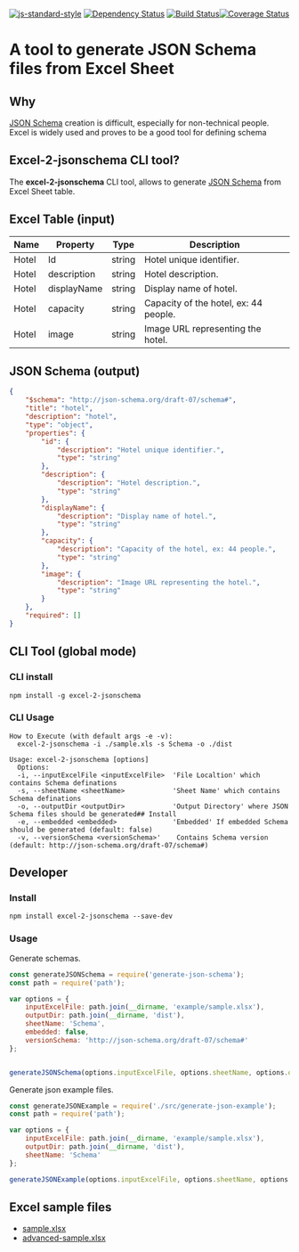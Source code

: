 [![js-standard-style](https://img.shields.io/badge/code%20style-standard-brightgreen.svg)](http://standardjs.com/)
[![Dependency Status](https://dependencyci.com/github/hugorper/excel-2-jsonschema/badge)](https://dependencyci.com/github/hugorper/excel-2-jsonschema) [![Build Status](https://travis-ci.org/hugorper/excel-2-jsonschema.svg?branch=master)](https://travis-ci.org/hugorper/excel-2-jsonschema)[![Coverage Status](https://coveralls.io/repos/github/hugorper/excel-2-jsonschema/badge.svg?branch=master)](https://coveralls.io/github/hugorper/excel-2-jsonschema?branch=master)

# A tool to generate JSON Schema files from Excel Sheet

## Why

 [JSON Schema](http://json-schema.org/) creation is difficult, especially for non-technical people. Excel is widely used and proves to be a good tool for defining schema

## Excel-2-jsonschema CLI tool?

The **excel-2-jsonschema** CLI tool, allows to generate [JSON Schema](http://json-schema.org/) from Excel Sheet table.

## Excel Table (input)

|Name|Property|Type|Description|
|----|--------|----|------------|
|Hotel|Id|string|Hotel unique identifier.|
|Hotel|description|string|Hotel description.|
|Hotel|displayName|string|Display name of hotel.|
|Hotel|capacity|string|Capacity of the hotel, ex: 44 people.|
|Hotel|image|string|Image URL representing the hotel.|

## JSON Schema (output)

```json
{
    "$schema": "http://json-schema.org/draft-07/schema#",
    "title": "hotel",
    "description": "hotel",
    "type": "object",
    "properties": {
        "id": {
            "description": "Hotel unique identifier.",
            "type": "string"
        },
        "description": {
            "description": "Hotel description.",
            "type": "string"
        },
        "displayName": {
            "description": "Display name of hotel.",
            "type": "string"
        },
        "capacity": {
            "description": "Capacity of the hotel, ex: 44 people.",
            "type": "string"
        },
        "image": {
            "description": "Image URL representing the hotel.",
            "type": "string"
        }
    },
    "required": []
}
```

## CLI Tool (global mode)

### CLI install

```npm install -g excel-2-jsonschema```

### CLI Usage

```
How to Execute (with default args -e -v):
  excel-2-jsonschema -i ./sample.xls -s Schema -o ./dist 

Usage: excel-2-jsonschema [options]
  Options:
  -i, --inputExcelFile <inputExcelFile>  'File Localtion' which contains Schema definations
  -s, --sheetName <sheetName>            'Sheet Name' which contains Schema definations
  -o, --outputDir <outputDir>            'Output Directory' where JSON Schema files should be generated## Install
  -e, --embedded <embedded>              'Embedded' If embedded Schema should be generated (default: false)
  -v, --versionSchema <versionSchema>'    Contains Schema version (default: http://json-schema.org/draft-07/schema#)
```

## Developer 

### Install

```npm install excel-2-jsonschema --save-dev```

### Usage

Generate schemas.

```js
const generateJSONSchema = require('generate-json-schema');
const path = require('path');

var options = {
    inputExcelFile: path.join(__dirname, 'example/sample.xlsx'),
    outputDir: path.join(__dirname, 'dist'),
    sheetName: 'Schema',
    embedded: false,
    versionSchema: 'http://json-schema.org/draft-07/schema#'  
};


generateJSONSchema(options.inputExcelFile, options.sheetName, options.outputDir, options.embedded, options.versionSchema);
```

Generate json example files.

```js
const generateJSONExample = require('./src/generate-json-example');
const path = require('path');

var options = {
    inputExcelFile: path.join(__dirname, 'example/sample.xlsx'),
    outputDir: path.join(__dirname, 'dist'),
    sheetName: 'Schema'  
};

generateJSONExample(options.inputExcelFile, options.sheetName, options.outputDir);
```

## Excel sample files

* [sample.xlsx](https://github.com/hugorper/excel-2-jsonschema/example/sample.xlsx)
* [advanced-sample.xlsx](https://github.com/hugorper/excel-2-jsonschemaa/example/advanced-sample.xlsx)
